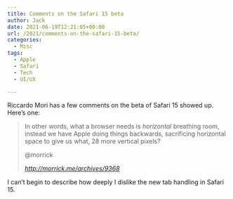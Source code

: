 ```yaml
---
title: Comments on the Safari 15 beta
author: Jack
date: 2021-06-19T12:21:05+00:00
url: /2021/comments-on-the-safari-15-beta/
categories:
  - Misc
tags:
  - Apple
  - Safari
  - Tech
  - UI/UX

---
```

<!--kg-card-begin: html-->

Riccardo Mori has a few comments on the beta of Safari 15 showed up. Here&#8217;s one:

<blockquote class="quoteback" darkmode="" data-title="Safari 15 on Mac OS, a user interface mess" data-author="@morrick" cite="http://morrick.me/archives/9368">
  <p>
    In other words, what a browser needs is <em>horizontal</em> breathing room, instead we have Apple doing things backwards, sacrificing horizontal space to give us what, 28 more vertical pixels?
  </p><footer>@morrick
  
  <cite> <a href="http://morrick.me/archives/9368">http://morrick.me/archives/9368</a></cite></footer>
</blockquote>



I can&#8217;t begin to describe how deeply I dislike the new tab handling in Safari 15.

<!--kg-card-end: html-->